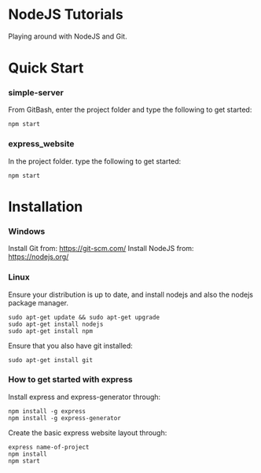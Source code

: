 # NodeJS Tutorials
Playing around with NodeJS and Git.

# Quick Start
### simple-server
From GitBash, enter the project folder and type the following to get started:
```
npm start
```

### express_website
In the project folder. type the following to get started:
```
npm start
```

# Installation
### Windows
Install Git from: https://git-scm.com/
Install NodeJS from: https://nodejs.org/

### Linux
Ensure your distribution is up to date, and install nodejs and also the nodejs package manager.
```
sudo apt-get update && sudo apt-get upgrade
sudo apt-get install nodejs
sudo apt-get install npm
```
Ensure that you also have git installed:
```
sudo apt-get install git
```

### How to get started with express
Install express and express-generator through:
```
npm install -g express
npm install -g express-generator
```
Create the basic express website layout through:
```
express name-of-project
npm install
npm start
```
